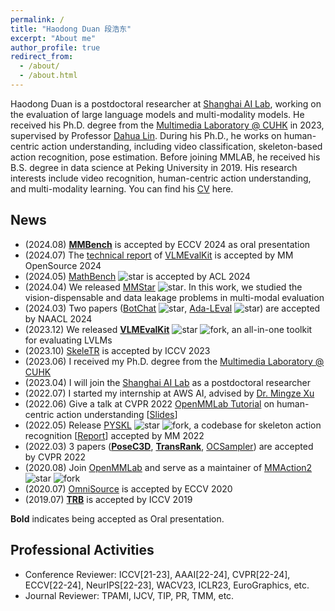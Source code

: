 ```yaml
---
permalink: /
title: "Haodong Duan 段浩东"
excerpt: "About me"
author_profile: true
redirect_from: 
  - /about/
  - /about.html
---
```


Haodong Duan is a postdoctoral researcher at [Shanghai AI Lab](https://www.shlab.org.cn), working on the evaluation of large language models and multi-modality models.
He received his Ph.D. degree from the [Multimedia Laboratory @ CUHK](https://mmlab.ie.cuhk.edu.hk) in 2023, supervised by Professor [Dahua Lin](http://dahua.site/).
During his Ph.D., he works on human-centric action understanding, including video classification, skeleton-based action recognition, pose estimation.
Before joining MMLAB, he received his B.S. degree in data science at Peking University in 2019. 
His research interests include video recognition, human-centric action understanding, and multi-modality learning. 
You can find his [CV](/files/resume_latest.pdf) here.

News
-----------------
- (2024.08) **[MMBench](https://mmbench.opencompass.org.cn/home)** is accepted by ECCV 2024 as oral presentation
- (2024.07) The [technical report](https://www.arxiv.org/abs/2407.11691) of [VLMEvalKit](https://github.com/open-compass/VLMEvalKit) is accepted by MM OpenSource 2024
- (2024.05) [MathBench](https://arxiv.org/abs/2405.12209) ![star](https://badgen.net/github/stars/open-compass/MathBench) is accepted by ACL 2024
- (2024.04) We released [MMStar](https://arxiv.org/abs/2403.20330) ![star](https://badgen.net/github/stars/MMStar-Benchmark/MMStar). In this work, we studied the vision-dispensable and data leakage problems in multi-modal evaluation
- (2024.03) Two papers ([BotChat](https://arxiv.org/abs/2310.13650) ![star](https://badgen.net/github/stars/open-compass/BotChat), [Ada-LEval](https://arxiv.org/abs/2404.06480) ![star](https://badgen.net/github/stars/open-compass/Ada-LEval)) are accepted by NAACL 2024
- (2023.12) We released **[VLMEvalKit](https://github.com/open-compass/VLMEvalKit)** ![star](https://badgen.net/github/stars/open-compass/VLMEvalKit) ![fork](https://badgen.net/github/forks/open-compass/VLMEvalKit), an all-in-one toolkit for evaluating LVLMs 
- (2023.10) [SkeleTR](https://arxiv.org/pdf/2309.11445.pdf) is accepted by ICCV 2023
- (2023.06) I received my Ph.D. degree from the [Multimedia Laboratory @ CUHK](https://mmlab.ie.cuhk.edu.hk)
- (2023.04) I will join the [Shanghai AI Lab](https://www.shlab.org.cn) as a postdoctoral researcher
- (2022.07) I started my internship at AWS AI, advised by [Dr. Mingze Xu](https://xumingze0308.github.io/)
- (2022.06) Give a talk at CVPR 2022 [OpenMMLab Tutorial](https://openmmlab.com/community/cvpr2022-tutorial) on human-centric action understanding [[Slides](/files/cvpr22_tutorial.pdf)]
- (2022.05) Release [PYSKL](https://github.com/kennymckormick/pyskl) ![star](https://badgen.net/github/stars/kennymckormick/pyskl) ![fork](https://badgen.net/github/forks/kennymckormick/pyskl), a codebase for skeleton action recognition [[Report](https://arxiv.org/abs/2205.09443)] accepted by MM 2022
- (2022.03) 3 papers (**[PoseC3D](https://arxiv.org/abs/2104.13586)**, **[TransRank](https://arxiv.org/abs/2205.02028)**, [OCSampler](https://arxiv.org/abs/2201.04388)) are accepted by CVPR 2022
- (2020.08) Join [OpenMMLab](https://openmmlab.com/) and serve as a maintainer of [MMAction2](https://github.com/open-mmlab/mmaction2) ![star](https://badgen.net/github/stars/open-mmlab/mmaction2) ![fork](https://badgen.net/github/forks/open-mmlab/mmaction2)
- (2020.07) [OmniSource](https://arxiv.org/abs/2003.13042) is accepted by ECCV 2020
- (2019.07) **[TRB](https://openaccess.thecvf.com/content_ICCV_2019/papers/Duan_TRB_A_Novel_Triplet_Representation_for_Understanding_2D_Human_Body_ICCV_2019_paper.pdf)** is accepted by ICCV 2019

**Bold** indicates being accepted as Oral presentation. 

Professional Activities
----------------
- Conference Reviewer: ICCV[21-23], AAAI[22-24], CVPR[22-24], ECCV[22-24], NeurIPS[22-23], WACV23, ICLR23, EuroGraphics, etc.
- Journal Reviewer: TPAMI, IJCV, TIP, PR, TMM, etc.

<script type="text/javascript" src="//rf.revolvermaps.com/0/0/6.js?i=5wygxlue8gu&amp;m=7&amp;c=e63100&amp;cr1=ffffff&amp;f=arial&amp;l=0&amp;bv=90&amp;lx=-420&amp;ly=420&amp;hi=20&amp;he=7&amp;hc=a8ddff&amp;rs=80" async="async"></script>